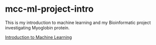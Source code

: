 # mcc-ml-project-intro
This is my introduction to machine learning and my Bioinformatic project investigating Myoglobin protein.

[Introduction to Machine Learning](https://github.com/mccurcio/mcc-machine-learning-intro/blob/master/mcc-ml-project-info.pdf)
